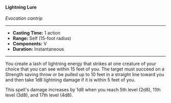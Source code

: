 #### Lightning Lure
*Evocation cantrip*
___
- **Casting Time:** 1 action
- **Range:** Self (15-foot radius)
- **Components:** V
- **Duration:** Instantaneous
---
You create a lash of lightning energy that strikes at one creature of your choice that you can see within 15 feet of you. The target must succeed on a Strength saving throw or be pulled up to 10 feet in a straight line toward you and then take 1d8 lightning damage if it is within 5 feet of you.

This spell's damage increases by 1d8 when you reach 5th level (2d8), 11th level (3d8), and 17th level (4d8).